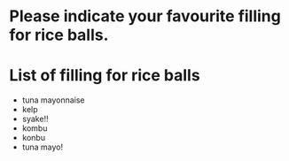# Please indicate your favourite filling for rice balls.

# List of filling for rice balls
- tuna mayonnaise
- kelp
- syake!!
- kombu
- konbu
- tuna mayo!
